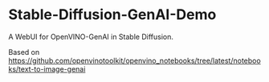 # Stable-Diffusion-GenAI-Demo
A WebUI for OpenVINO-GenAI in Stable Diffusion.

Based on https://github.com/openvinotoolkit/openvino_notebooks/tree/latest/notebooks/text-to-image-genai
